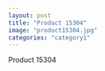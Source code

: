 ```yaml
---
layout: post
title: "Product 15304"
image: "product15304.jpg"
categories: "category1"
---
```

Product 15304
